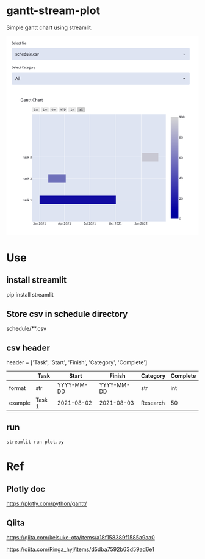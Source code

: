 # gantt-stream-plot
Simple gantt chart using streamlit.

![test](sample.png "sample")

# Use
## install streamlit
pip install streamlit

## Store csv in schedule directory
schedule/**.csv

## csv header
header = ['Task', 'Start', 'Finish', 'Category', 'Complete']

||Task|Start|Finish|Category|Complete|
|--|--|--|--|--|--|
|format|str|YYYY-MM-DD|YYYY-MM-DD|str|int|
|example|Task 1|2021-08-02|2021-08-03|Research|50|

## run
```bash
streamlit run plot.py
```
# Ref

## Plotly doc
https://plotly.com/python/gantt/

## Qiita
https://qiita.com/keisuke-ota/items/a18f158389f1585a9aa0

https://qiita.com/Ringa_hyj/items/d5dba7592b63d59ad6e1
